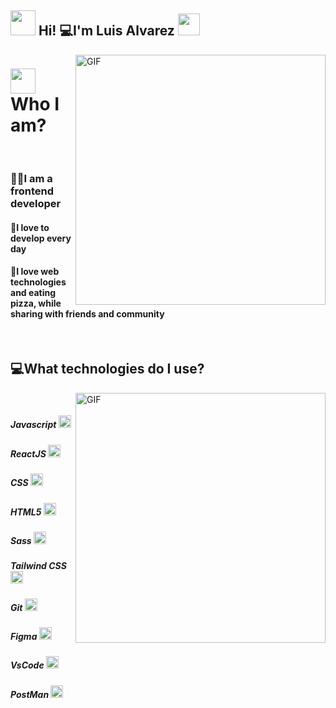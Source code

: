
<h2> <img src="https://media.giphy.com/media/ObNTw8Uzwy6KQ/giphy.gif" width="40px"> Hi! 💻I'm Luis Alvarez <img src="https://media.giphy.com/media/fFEFxS3DE5VIY/giphy.gif" width="35px"></h2>

<img align="right" alt="GIF" src="https://media3.giphy.com/media/Q7SKqn3G97xpmfSOvG/giphy.gif?cid=ecf05e47gyjga4hbh8a62dwyu0epfv84eq5irr2dgctcz2fv&rid=giphy.gif" width="400" height="400" />

<div>
	<h1><img src="https://media.giphy.com/media/54Y3e4PMuqzGMlSQ3g/giphy.gif" width="40px">Who I am?</h1>
	<br/>
	<h3> 👨‍💻I am a frontend developer</h3>
	<h4>💙I love to develop every day </h4>
	<h4>📌I love web technologies and eating pizza, while sharing with friends and community</h4>
	<br/>
</div>



<div> 
	<h2> 💻What technologies do I use? </h2>
	<img align="right" alt="GIF" src="https://media.giphy.com/media/wvQIqJyNBOCjK/giphy.gif" width="400" height="400" />
	<br/>
	<h5>Javascript <img src="https://unpkg.com/simple-icons@3.4.1/icons/javascript.svg" width="20" height="20" alt="javascript" /> </h5>
	<h5>ReactJS <img src="https://unpkg.com/simple-icons@3.4.1/icons/react.svg" width="20" height="20" /></h5>
	<h5>CSS <img src="https://unpkg.com/simple-icons@3.4.1/icons/css3.svg" width="20" height="20" /></h5>
	<h5>HTML5 <img src="https://unpkg.com/simple-icons@3.4.1/icons/html5.svg" width="20" height="20" /></h5>
	<h5>Sass <img src="https://unpkg.com/simple-icons@3.4.1/icons/sass.svg" width="20" height="20" /> </h5>
	<h5>Tailwind CSS <img src="https://unpkg.com/simple-icons@3.4.1/icons/tailwindcss.svg" width="20" height="20" /> </h5>
	<h5>Git <img src="https://unpkg.com/simple-icons@3.4.1/icons/git.svg" width="20" height="20" /> </h5>
	<h5>Figma <img src="https://unpkg.com/simple-icons@3.4.1/icons/figma.svg" width="20" height="20" /> </h5>
	<h5>VsCode <img src="https://unpkg.com/simple-icons@3.4.1/icons/visualstudio.svg" width="20" height="20" /> </h5>
	<h5>PostMan <img src="https://unpkg.com/simple-icons@3.4.1/icons/postman.svg" width="20" height="20" /> </h5>
	
</div>
